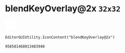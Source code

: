 # blendKeyOverlay@2x `32x32`
<img src="/img/blendKeyOverlay@2x.png" width=32 height=32>

``` CSharp
EditorGUIUtility.IconContent("blendKeyOverlay@2x")
```
```
958581468013483940
```
